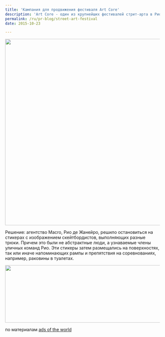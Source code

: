 ```yaml
---
title: 'Кампания для продвижения фестиваля Art Core'
description: 'Art Core - один из крупнейших фестивалей стрит-арта в Рио де Жанейро. Кроме городского искусства, этот фестиваль также продвигает соревнования скейтбордистов. Нужно было придумать что-то оригинальное и цепляющее публику при довольно маленьком бюджете.'
permalink: /ru/pr-blog/street-art-festival
date: 2015-10-23

---
```


<img src="{{ site.assets }}/upload/sticker1.jpg" alt="" class="post__img" width="580" height="607">

Решение: агентство Macro, Рио де Жанейро, решило остановиться на стикерах с изображением скейтбордистов, выполняющих разные трюки. Причем это были не абстрактные люди, а узнаваемые члены уличных команд Рио. Эти стикеры затем размещались на поверхностях, так или иначе напоминающих рампы и препятствия на соревнованиях, например, раковины в туалетах.

<img src="{{ site.assets }}/upload/sticker2.jpg" alt="" class="post__img" width="580" height="187">

по материалам <a href="https://adsoftheworld.com/media/ambient/arte_core_skate_sticker?size=original">ads of the world</a>


